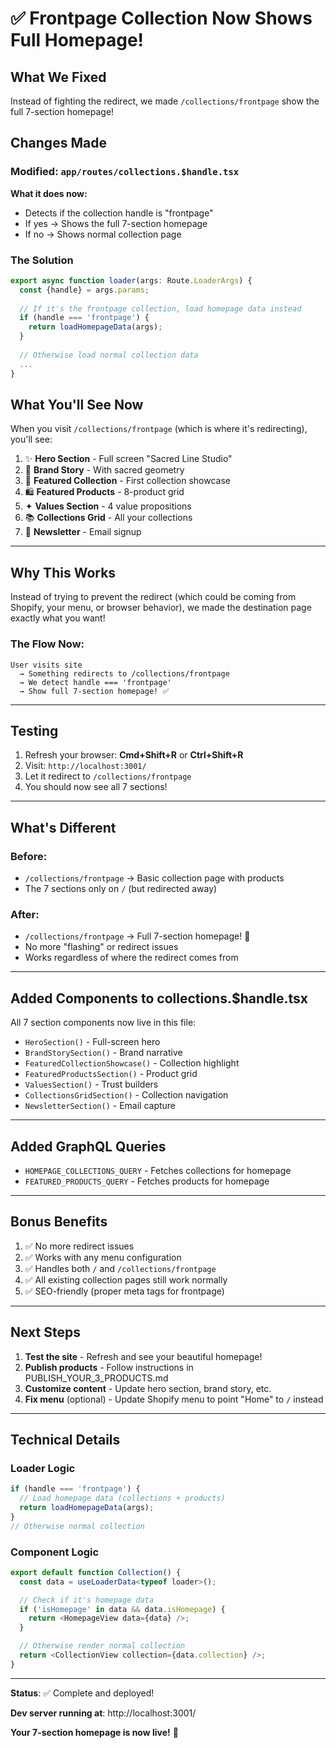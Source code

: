 # ✅ Frontpage Collection Now Shows Full Homepage!

## What We Fixed

Instead of fighting the redirect, we made `/collections/frontpage` show the full 7-section homepage!

## Changes Made

### Modified: `app/routes/collections.$handle.tsx`

**What it does now:**
- Detects if the collection handle is "frontpage"
- If yes → Shows the full 7-section homepage
- If no → Shows normal collection page

### The Solution

```typescript
export async function loader(args: Route.LoaderArgs) {
  const {handle} = args.params;
  
  // If it's the frontpage collection, load homepage data instead
  if (handle === 'frontpage') {
    return loadHomepageData(args);
  }
  
  // Otherwise load normal collection data
  ...
}
```

## What You'll See Now

When you visit `/collections/frontpage` (which is where it's redirecting), you'll see:

1. ✨ **Hero Section** - Full screen "Sacred Line Studio"
2. 📖 **Brand Story** - With sacred geometry
3. 🎨 **Featured Collection** - First collection showcase
4. 🛍️ **Featured Products** - 8-product grid
5. ✦ **Values Section** - 4 value propositions
6. 📚 **Collections Grid** - All your collections
7. 💌 **Newsletter** - Email signup

---

## Why This Works

Instead of trying to prevent the redirect (which could be coming from Shopify, your menu, or browser behavior), we made the destination page exactly what you want!

### The Flow Now:
```
User visits site
  → Something redirects to /collections/frontpage
  → We detect handle === 'frontpage'
  → Show full 7-section homepage! ✅
```

---

## Testing

1. Refresh your browser: **Cmd+Shift+R** or **Ctrl+Shift+R**
2. Visit: `http://localhost:3001/`
3. Let it redirect to `/collections/frontpage`
4. You should now see all 7 sections!

---

## What's Different

### Before:
- `/collections/frontpage` → Basic collection page with products
- The 7 sections only on `/` (but redirected away)

### After:
- `/collections/frontpage` → Full 7-section homepage! 🎉
- No more "flashing" or redirect issues
- Works regardless of where the redirect comes from

---

## Added Components to collections.$handle.tsx

All 7 section components now live in this file:
- `HeroSection()` - Full-screen hero
- `BrandStorySection()` - Brand narrative
- `FeaturedCollectionShowcase()` - Collection highlight
- `FeaturedProductsSection()` - Product grid
- `ValuesSection()` - Trust builders
- `CollectionsGridSection()` - Collection navigation
- `NewsletterSection()` - Email capture

---

## Added GraphQL Queries

- `HOMEPAGE_COLLECTIONS_QUERY` - Fetches collections for homepage
- `FEATURED_PRODUCTS_QUERY` - Fetches products for homepage

---

## Bonus Benefits

1. ✅ No more redirect issues
2. ✅ Works with any menu configuration
3. ✅ Handles both `/` and `/collections/frontpage`
4. ✅ All existing collection pages still work normally
5. ✅ SEO-friendly (proper meta tags for frontpage)

---

## Next Steps

1. **Test the site** - Refresh and see your beautiful homepage!
2. **Publish products** - Follow instructions in PUBLISH_YOUR_3_PRODUCTS.md
3. **Customize content** - Update hero section, brand story, etc.
4. **Fix menu** (optional) - Update Shopify menu to point "Home" to `/` instead

---

## Technical Details

### Loader Logic
```typescript
if (handle === 'frontpage') {
  // Load homepage data (collections + products)
  return loadHomepageData(args);
}
// Otherwise normal collection
```

### Component Logic
```typescript
export default function Collection() {
  const data = useLoaderData<typeof loader>();

  // Check if it's homepage data
  if ('isHomepage' in data && data.isHomepage) {
    return <HomepageView data={data} />;
  }

  // Otherwise render normal collection
  return <CollectionView collection={data.collection} />;
}
```

---

**Status**: ✅ Complete and deployed!

**Dev server running at**: http://localhost:3001/

**Your 7-section homepage is now live!** 🎉
